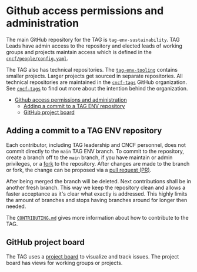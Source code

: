 # Github access permissions and administration

The main GitHub repository for the TAG is `tag-env-sustainability`. TAG Leads have admin access to the repository and elected leads of working groups and projects maintain access which is defined in the [`cncf/people/config.yaml`](https://github.com/cncf/people/blob/main/config.yaml).

The TAG also has technical repositories.
The [`tag-env-tooling`](https://github.com/cncf-tags/tag-env-tooling) contains smaller projects. Larger projects get sourced in separate repositories.
All technical repositories are maintained in the [`cncf-tags`](https://github.com/cncf-tags) GitHub organization.
See [`cncf-tags`](https://github.com/cncf/toc/blob/main/tags/resources/cncf-tags-github-org.md) to find out more about the intention behind the organization.

- [Github access permissions and administration](#github-access-permissions-and-administration)
  - [Adding a commit to a TAG ENV repository](#adding-a-commit-to-a-tag-env-repository)
  - [GitHub project board](#github-project-board)

## Adding a commit to a TAG ENV repository

Each contributor, including TAG leadership and CNCF personnel, does not commit directly to the `main` TAG ENV branch.
To commit to the repository, create a branch off to the `main` branch, if you have maintain or admin privileges, or a [fork](https://docs.github.com/en/get-started/quickstart/fork-a-repo) to the repository.
After changes are made to the branch or fork, the change can be proposed via a [pull request (PR)](https://docs.github.com/en/pull-requests/collaborating-with-pull-requests/proposing-changes-to-your-work-with-pull-requests/creating-a-pull-request).

After being merged the branch will be deleted.
Next contributions shall be in another fresh branch.
This way we keep the repository clean and allows a faster acceptance as it's clear what exactly is addressed.
This highly limits the amount of branches and stops having branches around for longer then needed.

The [`CONTRIBUTING.md`](../CONTRIBUTING.md) gives more information about how to contribute to the TAG.

## GitHub project board

The TAG uses a [project board](https://github.com/orgs/cncf/projects/10) to visualize and track issues.
The project board has views for working groups or projects.
